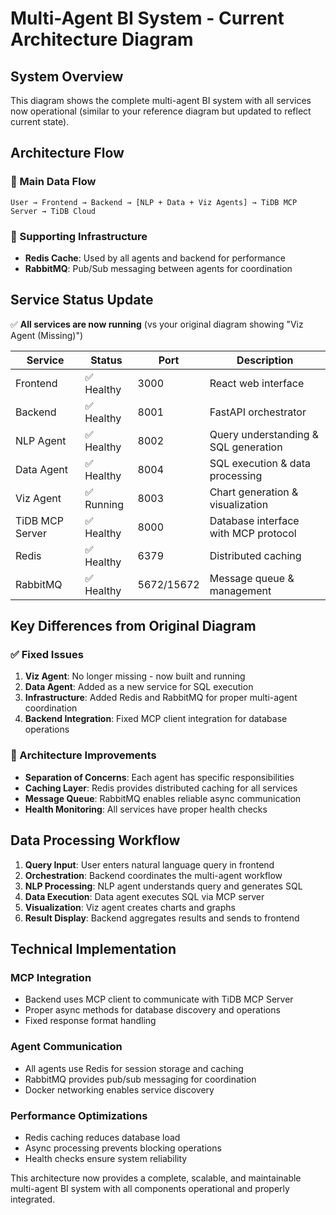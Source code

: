 # Multi-Agent BI System - Current Architecture Diagram

## System Overview

This diagram shows the complete multi-agent BI system with all services now operational (similar to your reference diagram but updated to reflect current state).

## Architecture Flow

### 🎯 Main Data Flow

```
User → Frontend → Backend → [NLP + Data + Viz Agents] → TiDB MCP Server → TiDB Cloud
```

### 🔄 Supporting Infrastructure

- **Redis Cache**: Used by all agents and backend for performance
- **RabbitMQ**: Pub/Sub messaging between agents for coordination

## Service Status Update

✅ **All services are now running** (vs your original diagram showing "Viz Agent (Missing)")

| Service         | Status     | Port       | Description                          |
| --------------- | ---------- | ---------- | ------------------------------------ |
| Frontend        | ✅ Healthy | 3000       | React web interface                  |
| Backend         | ✅ Healthy | 8001       | FastAPI orchestrator                 |
| NLP Agent       | ✅ Healthy | 8002       | Query understanding & SQL generation |
| Data Agent      | ✅ Healthy | 8004       | SQL execution & data processing      |
| Viz Agent       | ✅ Running | 8003       | Chart generation & visualization     |
| TiDB MCP Server | ✅ Healthy | 8000       | Database interface with MCP protocol |
| Redis           | ✅ Healthy | 6379       | Distributed caching                  |
| RabbitMQ        | ✅ Healthy | 5672/15672 | Message queue & management           |

## Key Differences from Original Diagram

### ✅ Fixed Issues

1. **Viz Agent**: No longer missing - now built and running
2. **Data Agent**: Added as a new service for SQL execution
3. **Infrastructure**: Added Redis and RabbitMQ for proper multi-agent coordination
4. **Backend Integration**: Fixed MCP client integration for database operations

### 🔧 Architecture Improvements

- **Separation of Concerns**: Each agent has specific responsibilities
- **Caching Layer**: Redis provides distributed caching for all services
- **Message Queue**: RabbitMQ enables reliable async communication
- **Health Monitoring**: All services have proper health checks

## Data Processing Workflow

1. **Query Input**: User enters natural language query in frontend
2. **Orchestration**: Backend coordinates the multi-agent workflow
3. **NLP Processing**: NLP agent understands query and generates SQL
4. **Data Execution**: Data agent executes SQL via MCP server
5. **Visualization**: Viz agent creates charts and graphs
6. **Result Display**: Backend aggregates results and sends to frontend

## Technical Implementation

### MCP Integration

- Backend uses MCP client to communicate with TiDB MCP Server
- Proper async methods for database discovery and operations
- Fixed response format handling

### Agent Communication

- All agents use Redis for session storage and caching
- RabbitMQ provides pub/sub messaging for coordination
- Docker networking enables service discovery

### Performance Optimizations

- Redis caching reduces database load
- Async processing prevents blocking operations
- Health checks ensure system reliability

This architecture now provides a complete, scalable, and maintainable multi-agent BI system with all components operational and properly integrated.

